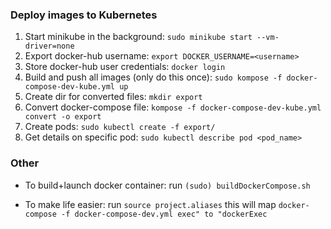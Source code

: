
### Deploy images to Kubernetes

1. Start minikube in the background: `sudo minikube start --vm-driver=none`
2. Export docker-hub username: `export DOCKER_USERNAME=<username>`
3. Store docker-hub user credentials: `docker login`
4. Build and push all images (only do this once): `sudo kompose -f docker-compose-dev-kube.yml up`
5. Create dir for converted files: `mkdir export`
6. Convert docker-compose file: `kompose -f docker-compose-dev-kube.yml convert -o export`
7. Create pods: `sudo kubectl create -f export/`
8. Get details on specific pod: `sudo kubectl describe pod <pod_name>`

### Other

- To build+launch docker container:
    run `(sudo) buildDockerCompose.sh`

- To make life easier:
    run `source project.aliases`
    this will map `docker-compose -f docker-compose-dev.yml exec" to "dockerExec`
